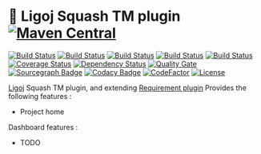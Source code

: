 # :link: Ligoj Squash TM plugin [![Maven Central](https://maven-badges.herokuapp.com/maven-central/org.ligoj.plugin/plugin-req-squash/badge.svg)](https://maven-badges.herokuapp.com/maven-central/org.ligoj.plugin/plugin-req-squash)

[![Build Status](https://travis-ci.org/ligoj/plugin-req-squash.svg?branch=master)](https://travis-ci.org/ligoj/plugin-req-squash)
[![Build Status](https://circleci.com/gh/ligoj/plugin-req-squash.svg?style=svg)](https://circleci.com/gh/ligoj/plugin-req-squash)
[![Build Status](https://codeship.com/projects/92426240-0032-0135-b01e-4ad94b484645/status?branch=master)](https://codeship.com/projects/212479)
[![Build Status](https://semaphoreci.com/api/v1/ligoj/plugin-req-squash/branches/master/shields_badge.svg)](https://semaphoreci.com/ligoj/plugin-req-squash)
[![Build Status](https://ci.appveyor.com/api/projects/status/lrjibe5wl62tqum2/branch/master?svg=true)](https://ci.appveyor.com/project/ligoj/plugin-req-squash/branch/master)
[![Coverage Status](https://coveralls.io/repos/github/ligoj/plugin-req-squash/badge.svg?branch=master)](https://coveralls.io/github/ligoj/plugin-req-squash?branch=master)
[![Dependency Status](https://www.versioneye.com/user/projects/58caeda8dcaf9e0041b5b978/badge.svg?style=flat)](https://www.versioneye.com/user/projects/58caeda8dcaf9e0041b5b978)
[![Quality Gate](https://sonarcloud.io/api/badges/gate?key=org.ligoj.plugin:plugin-req-squash)](https://sonarcloud.io/dashboard/index/org.ligoj.plugin:plugin-req-squash)
[![Sourcegraph Badge](https://sourcegraph.com/github.com/ligoj/plugin-req-squash/-/badge.svg)](https://sourcegraph.com/github.com/ligoj/plugin-req-squash?badge)
[![Codacy Badge](https://api.codacy.com/project/badge/Grade/2024d0ecfb2740c0bebf002a54ed2539)](https://www.codacy.com/app/ligoj/plugin-req-squash?utm_source=github.com&amp;utm_medium=referral&amp;utm_content=ligoj/plugin-req-squash&amp;utm_campaign=Badge_Grade)
[![CodeFactor](https://www.codefactor.io/repository/github/ligoj/plugin-req-squash/badge)](https://www.codefactor.io/repository/github/ligoj/plugin-req-squash)
[![License](http://img.shields.io/:license-mit-blue.svg)](http://gus.mit-license.org/)

[Ligoj](https://github.com/ligoj/ligoj) Squash TM plugin, and extending [Requirement plugin](https://github.com/ligoj/plugin-req)
Provides the following features :
- Project home

Dashboard features :
- TODO